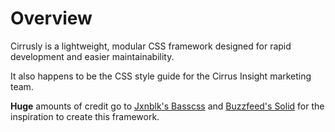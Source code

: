 # Overview
Cirrusly is a lightweight, modular CSS framework designed for rapid development and easier maintainability.

It also happens to be the CSS style guide for the Cirrus Insight marketing team.

**Huge** amounts of credit go to <a href="http://www.basscss.com/">Jxnblk's Basscss</a> and <a href="http://solid.buzzfeed.com/">Buzzfeed's Solid</a> for the inspiration to create this framework.
